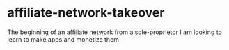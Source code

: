 # affiliate-network-takeover
The beginning of an affiliate network from a sole-proprietor 
I am looking to learn to make apps and monetize them
